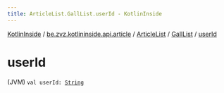 ```yaml
---
title: ArticleList.GallList.userId - KotlinInside
---
```


[KotlinInside](../../../index.html) / [be.zvz.kotlininside.api.article](../../index.html) / [ArticleList](../index.html) / [GallList](index.html) / [userId](./user-id.html)

# userId

(JVM) `val userId: `[`String`](https://kotlinlang.org/api/latest/jvm/stdlib/kotlin/-string/index.html)
